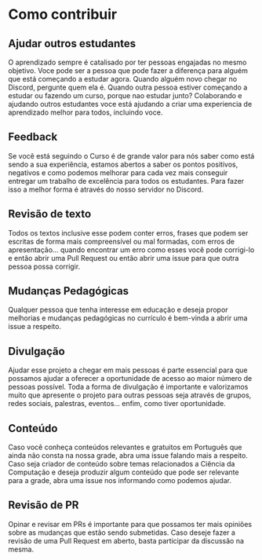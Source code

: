 # Como contribuir

## Ajudar outros estudantes

O aprendizado sempre é catalisado por ter pessoas engajadas no mesmo objetivo. Voce pode ser a pessoa que pode fazer a diferença para alguém que está começando a estudar agora. Quando alguém novo chegar no Discord, pergunte quem ela é. Quando outra pessoa estiver começando a estudar ou fazendo um curso, porque nao estudar junto? Colaborando e ajudando outros estudantes voce está ajudando a criar uma experiencia de aprendizado melhor para todos, incluindo voce.

## Feedback

Se você está seguindo o Curso é de grande valor para nós saber como está sendo a sua experiência, estamos abertos a saber os pontos positivos, negativos e como podemos melhorar para cada vez mais conseguir entregar um trabalho de excelência para todos os estudantes. Para fazer isso a melhor forma é através do nosso servidor no Discord.

## Revisão de texto

Todos os textos inclusive esse podem conter erros, frases que podem ser escritas de forma mais compreensível ou mal formadas, com erros de apresentação... quando encontrar um erro como esses você pode corrigi-lo e então abrir uma Pull Request ou então abrir uma issue para que outra pessoa possa corrigir.

## Mudanças Pedagógicas

Qualquer pessoa que tenha interesse em educação e deseja propor melhorias e mudanças pedagógicas no currículo é bem-vinda a abrir uma issue a respeito.

## Divulgação

Ajudar esse projeto a chegar em mais pessoas é parte essencial para que possamos ajudar a oferecer a oportunidade de acesso ao maior número de pessoas possível. Toda a forma de divulgação é importante e valorizamos muito que apresente o projeto para outras pessoas seja através de grupos, redes sociais, palestras, eventos... enfim, como tiver oportunidade.

## Conteúdo

Caso você conheça conteúdos relevantes e gratuitos em Português que ainda não consta na nossa grade, abra uma issue falando mais a respeito. Caso seja criador de conteúdo sobre temas relacionados a Ciência da Computação e deseja produzir algum conteúdo que pode ser relevante para a grade, abra uma issue nos informando como podemos ajudar. 

## Revisão de PR

Opinar e revisar em PRs é importante para que possamos ter mais opiniões sobre as mudanças que estão sendo submetidas. Caso deseje fazer a revisão de uma Pull Request em aberto, basta participar da discussão na mesma.
